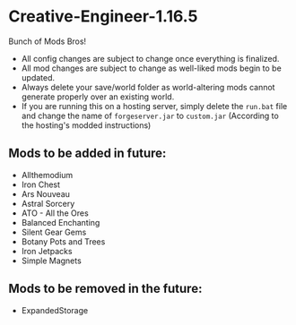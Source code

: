 # Creative-Engineer-1.16.5
Bunch of Mods Bros!

- All config changes are subject to change once everything is finalized.
- All mod changes are subject to change as well-liked mods begin to be updated.
- Always delete your save/world folder as world-altering mods cannot generate properly over an existing world.
- If you are running this on a hosting server, simply delete the `run.bat` file and change the name of `forgeserver.jar` to `custom.jar` (According to the hosting's modded instructions)

## Mods to be added in future:

- Allthemodium
- Iron Chest
- Ars Nouveau
- Astral Sorcery
- ATO - All the Ores
- Balanced Enchanting
- Silent Gear Gems
- Botany Pots and Trees
- Iron Jetpacks
- Simple Magnets

## Mods to be removed in the future:

- ExpandedStorage
